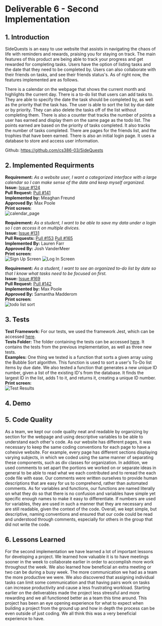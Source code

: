 # Deliverable 6 - Second Implementation

## 1. Introduction

SideQuests is an easy to use website that assists in navigating the chaos of life with reminders and rewards, praising you for staying on track. The main features of this product are being able to track your progress and get rewarded for completing tasks. Users have the option of listing tasks and the date that they need to be completed by. Users can also collaborate with their friends on tasks, and see their friends status's. As of right now, the features implemented are as follows. 

There is a calendar on the webpage that shows the current month and highlights the current day. There is a to-do list that users can add tasks to. They are able to specify the date the task should be completed by, as well as the priority that the task has. The user is able to sort the list by due date or by priority. They can also delete the tasks off of the list without completing them. There is also a counter that tracks the number of points a user has earned and display them on the same page as the todo list. The points earned are based on the priority of tasks completed. It also tracks the number of tasks completed. There are pages for the friends list, and the trophies that have been earned. There is also an initial login page. It uses a database to store and access user information.

Github: https://github.com/cs386-03/SideQuests

## 2. Implemented Requirments

**Requirement:** _As a website user, I want a categorized interface with a large calendar so I can make sense of the date and keep myself organized._ \
**Issue:** [Issue #124](https://github.com/cs386-03/SideQuests/issues/124)\
**Pull Request:** [Pull #141](https://github.com/cs386-03/SideQuests/pull/141)\
**Implemented by:** Meaghan Freund\
**Approved By:** Max Poole\
**Print screen:** \
![calendar_page](https://user-images.githubusercontent.com/116768865/234735442-5bc46e86-b748-45ba-8270-eef9d376e610.png)

**Requirement:** _As a student, I want to be able to save my data under a login so I can access it on multiple divices._ \
**Issue:** [Issue #131](https://github.com/cs386-03/SideQuests/issues/131)\
**Pull Requests:** [Pull #153](https://github.com/cs386-03/SideQuests/pull/153) [Pull #165](https://github.com/cs386-03/SideQuests/pull/165)\
**Implemented By:** Lauren Farr\
**Approved By:** Josh VanderMeer\
**Print screen:** \
![Sign Up Screen](D6_signuppage.JPG)
![Log In Screen](D6_loginpage.JPG)

**Requirement:** _As a student, I want to see an organized to-do list by date so that I know what tasks need to be focused on first._ \
**Issue:** [Issue #169](https://github.com/cs386-03/SideQuests/issues/169)\
**Pull Request:** [Pull #142](https://github.com/cs386-03/SideQuests/pull/142)\
**Implemented by:** Max Poole\
**Approved By:** Samantha Madderom\
**Print screen:** \
![todo list sort](sortedList.png)


## 3. Tests
**Test Framework:** For our tests, we used the framework Jest, which can be accessed [here](https://jestjs.io/docs/getting-started). \
**Tests Folder:** The folder containing the tests can be accessed [here](https://github.com/cs386-03/SideQuests/tree/main/Tests). It contains the tests from the previous implementation, as well as three new tests. \
**Examples:** One thing we tested is a function that sorts a given array using the Bubble Sort algorithm. This function is used to sort a user's To-Do list items by due date. We also tested a function that generates a new unique ID number, given a list of the existing ID's from the database. It finds the largest ID in the list, adds 1 to it, and returns it, creating a unique ID number. \
**Print screen:** \
![Test Results](Test2Results.JPG)

## 4. Demo

## 5. Code Quality

As a team, we kept our code quality neat and readable by organizing by section for the webpage and using descriptive variables to be able to understand each other's code. As our website has different pages, it was necessary to keep the same coding conventions for each page to have a cohesive website. For example, every page has different sections displaying varying subjects, in which we coded using the same manner of separating these components, such as div classes for organization. In addition, we used comments to set apart the portions we worked on or separate ideas in general to be able to read what we each contributed and to reread the each code file with ease. Our comments were written ourselves to provide human descriptions that are easy for us to comprehend, rather than automated comments. As for variables and functions, our functions are named literally on what they do so that there is no confusion and variables have simple yet specific enough names to make it easy to differentiate. If numbers are used for variables, they are used in such a manner that they are necessary and are still readable, given the context of the code. Overall, we kept simple, but descriptive, naming conventions and ensured that our code could be read and understood through comments, especially for others in the group that did not write the code.

## 6. Lessons Learned

For the second implementation we have learned a lot of important lessons for developing a project. We learned how valuable it is to have meetings sooner in the week to collaborate earlier in order to accomplish more work throughout the week. We also learned how beneficial an extra meeting or two can be during a busy week. The more communication we had as a team the more productive we were. We also discovered that assigning individual tasks can limit some communication and that having pairs work on tasks can increase productivity and cause a less frustrating workload. Starting earlier on the deliverables made the project less stressful and more rewarding and we all functioned better as a team this time around. This project has been an eye opening experience for what to expect when building a project from the ground up and how in depth the process can be even outside of just coding. We all think this was a very beneficial experience to have.
